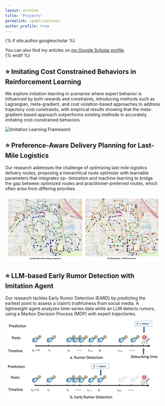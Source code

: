 ```yaml
---
layout: archive
title: "Projects"
permalink: /publications/
author_profile: true
---
```


{% if site.author.googlescholar %}
  <div class="wordwrap">You can also find my articles on <a href="{{site.author.googlescholar}}">my Google Scholar profile</a>.</div>
{% endif %}

<!-- {% include base_path %}

{% for post in site.publications reversed %}
  {% include archive-single.html %}
{% endfor %} -->

## ⭐ Imitating Cost Constrained Behaviors in Reinforcement Learning

We explore imitation learning in scenarios where expert behavior is influenced by both rewards and constraints, introducing methods such as Lagrangian, meta-gradient, and cost violation-based approaches to address trajectory cost constraints, with empirical results showing that the meta-gradient-based approach outperforms existing methods in accurately imitating cost-constrained behaviors

<!-- ▶ **Key Components** -->

<div class="row">
  <div class="col-md-12">
    <img src="/images/Imitation Learning.png" alt="Imitation Learning Framework" class="img-responsive">
  </div>
</div>

## ⭐ Preference-Aware Delivery Planning for Last-Mile Logistics

Our research addresses the challenge of optimizing last-mile logistics delivery routes, proposing a hierarchical route optimizer with learnable parameters that integrates op- timization and machine learning to bridge the gap between optimized routes and practitioner-preferred routes, which often arise from differing priorities.
<!-- ▶ **System Architecture** -->

<div class="row">
  <div class="col-md-12">
    <img src="/images/Last Mile.png" alt="Delivery System Architecture" class="img-responsive">
  </div>
</div>

## ⭐ LLM-based Early Rumor Detection with Imitation Agent


Our research tackles Early Rumor Detection (EARD) by predicting the earliest point to assess a claim’s truthfulness from social media. A lightweight agent analyzes time-series data while an LLM detects rumors, using a Markov Decision Process (MDP) with expert trajectories. 

<!-- ▶ **System Architecture** -->

<div class="row">
  <div class="col-md-12">
    <img src="/images/Example.png" alt="Delivery System Architecture" class="img-responsive">
  </div>
</div>

